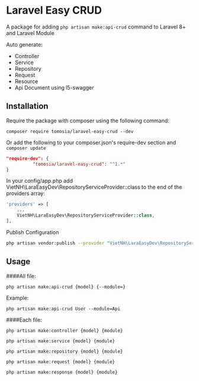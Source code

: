 # Laravel Easy CRUD
A package for adding `php artisan make:api-crud` command to Laravel 8+ and Laravel Module

Auto generate:
- Controller
- Service
- Repository
- Request
- Resource
- Api Document using l5-swagger

## Installation
Require the package with composer using the following command:

`composer require tomosia/laravel-easy-crud --dev`

Or add the following to your composer.json's require-dev section and `composer update`

```json
"require-dev": {
          "tomosia/laravel-easy-crud": "^1.*"
}
```

In your config/app.php add VietNH\LaraEasyDev\RepositoryServiceProvider::class to the end of the providers array:
```php
'providers' => [
    ...
    VietNH\LaraEasyDev\RepositoryServiceProvider::class,
],
```

Publish Configuration
```bash
php artisan vendor:publish --provider "VietNH\LaraEasyDev\RepositoryServiceProvider"
```

## Usage
####All file:

`php artisan make:api-crud {model} {--module=}`

Example:
```
php artisan make:api-crud User --module=Api
```
####Each file:

`php artisan make:controller {model} {module}`

`php artisan make:service {model} {module}`

`php artisan make:repository {model} {module}`

`php artisan make:request {model} {module}`

`php artisan make:response {model} {module}`
